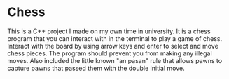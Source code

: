 # Chess
This is a C++ project I made on my own time in university.
It is a chess program that you can interact with in the terminal to play a game of chess.
Interact with the board by using arrow keys and enter to select and move chess pieces.
The program should prevent you from making any illegal moves.
Also included the little known "an pasan" rule that allows pawns to capture pawns that passed them with the double initial move.
